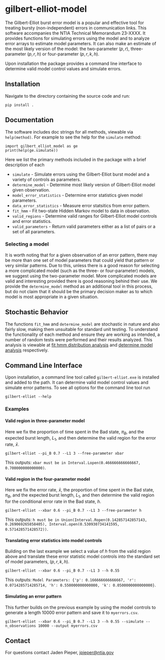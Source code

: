# gilbert-elliot-model

The Gilbert-Elliot burst error model is a popular and effective tool for treating bursty (non-independent) errors in communication links.
This software accompanies the NTIA Technical Memorandum 23-XXXX.
It provides functions for simulating errors using the model and to analyze error arrays to estimate model parameters.
It can also make an estimate of the most likely version of the model: the two-parameter $(p, r)$, three-parameter $(p, r, h)$ or four-parameter $(p, r, k, h)$.

Upon installation the package provides a command line interface to determine valid model control values and simulate errors.

## Installation
Navigate to the directory containing the source code and run:

```
pip install .
```

## Documentation
The software includes doc strings for all methods, viewable via `help(method)`.
For example to see the help for the `simulate` method:
```
import gilbert_elliot_model as ge
print(help(ge.simulate))
```

Here we list the primary methods included in the package with a brief description of each 
* `simulate` - Simulate errors using the Gilbert-Elliot burst model and a variety of controls as parameters.
* `determine_model` - Determine most likely version of Gilbert-Elliot model given observation.
* `model_error_statistics` - Determine error statistics given model parameters.
* `data_error_statistics` - Measure error statsitics from error pattern.
* `fit_hmm` - Fit two-state Hidden Markov model to data in observation.
* `valid_regions` - Determine valid ranges for Gilbert-Elliot model controls and error statistics.
* `valid_parameters` - Return valid parameters either as a list of pairs or a set of all parameters.

### Selecting a model

It is worth noting that for a given observation of an error pattern, there may be more than one set of model parameters that could yield that pattern or very similar patterns. 
Due to this, unless there is a good reason for selecting a more complicated model (such as the three- or four-parameter) models, we suggest using the two-parameter model.
More complicated models are valid and interesting provided there is good reasoning behind their use. 
We provide the `determine_model` method as an additional tool in this process, but do not claim that it should be the primary decision maker as to which model is most appropriate in a given situation.

## Stochastic Behavior
The functions `fit_hmm` and `determine_model` are stochastic in nature and also fairly slow, making them unsuitable for standard unit testing.
To understand the functionality of each method and ensure they are working as intended, a number of random tests were performed and their results analyzed.
This analysis is viewable at
[fit hmm distribution analysis](https://nbviewer.org/github/NTIA/gilbert-elliot-model/blob/main/tests/distribution_analysis.ipynb)
and
[determine model analysis](https://nbviewer.org/github/NTIA/gilbert-elliot-model/blob/main/tests/determine_model_tests.ipynb)
respectively.

## Command Line Interface
Upon installation, a command line tool called `gilbert-elliot.exe` is installed and added to the path.
It can determine valid model control values and simulate error patterns.
To see all options for the command line tool run 

```
gilbert-elliot --help
```

### Examples

#### Valid region in three-parameter model
Here we fix the proportion of time spent in the Bad state, $\pi_B$, and the expected burst length, $L_1$, and then determine the valid region for the error rate, $\bar{x}$.
```
gilbert-elliot --pi_B 0.7 --L1 3 --free-parameter xbar
```
This outputs: `xbar must be in Interval.Lopen(0.466666666666667, 0.700000000000000)`.

#### Valid region in the four-parameter model
Here we fix the error rate, $\bar{x}$, the proportion of time spent in the Bad state, $\pi_B$, and the expected burst length, $L_1$, and then determine the valid region for the conditional error rate in the Bad state, $h$.
```
gilbert-elliot --xbar 0.6 --pi_B 0.7 --L1 3 --free-parameter h
```
This outputs: `h must be in Union(Interval.Ropen(0.142857142857143, 0.269069265858405), Interval.open(0.530930734141595, 0.571428571428572))`.

#### Translating error statistics into model controls
Building on the last example we select a value of $h$ from the valid region above and translate these error statistic model controls into the standard set of model parameters, $(p, r, k, h)$. 
```
gilbert-elliot --xbar 0.6 --pi_B 0.7 --L1 3 --h 0.55
```
This outputs: `Model Parameters: {'p': 0.166666666666667, 'r': 0.0714285714285714, 'h': 0.550000000000000, 'k': 0.0500000000000000}`.

#### Simulating an error pattern
This further builds on the previous example by using the model controls to generate a length 10000 error pattern and save it to `myerrors.csv`.
```
gilbert-elliot --xbar 0.6 --pi_B 0.7 --L1 3 --h 0.55 --simulate --n_observations 10000 --output myerrors.csv
```



## Contact
For questions contact Jaden Pieper, jpieper@ntia.gov
